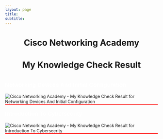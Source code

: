 ```yaml
---
layout: page
title:
subtitle:
---
```


<h1 style="text-align: Center;">Cisco Networking Academy</h1>
<h1 style="text-align: Center;">My Knowledge Check Result</h1>
<br>
<span>
<p dir="ltr" style="line-height:1.38;margin-top:0pt;margin-bottom:0pt;text-align:left"><span style="font-size:14pt;font-family:Arial;color:#FFFFFF;background-color:transparent;font-weight:700;font-style:normal;font-variant:normal;text-decoration:none;vertical-align:baseline;white-space:pre;white-space:pre-wrap">Networking Devices And Initial Configuration</span></p>
<br>
  <img src="{{ 'assets/img/CiscoNetworkingAcademyMyKnowledgeCheckResultforNetworkingDevicesAndInitialConfiguration.png' | relative_url }}" alt="Cisco Networking Academy - My Knowledge Check Result for Networking Devices And Initial Configuration" />
<br>
<span style="display:block; background-color:red; width:100%; height:2px;"></span>
<br>
<span>
<p dir="ltr" style="line-height:1.38;margin-top:0pt;margin-bottom:0pt;text-align:left"><span style="font-size:14pt;font-family:Arial;color:#FFFFFF;background-color:transparent;font-weight:700;font-style:normal;font-variant:normal;text-decoration:none;vertical-align:baseline;white-space:pre;white-space:pre-wrap">Introduction To Cybersecrity</span></p>
<br>
  <img src="{{ 'assets/img/CiscoNetworkingAcademyMyKnowledgeCheckResultsForIntroductionToCybersecrity.png' | relative_url }}" alt="Cisco Networking Academy - My Knowledge Check Result for Introduction To Cybersecrity" />
<br>
<span style="display:block; background-color:red; width:100%; height:2px;"></span>
<br>
